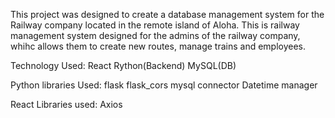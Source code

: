 This project was designed to create a database management system for the Railway company located in the remote island of Aloha.
This is railway management system designed for the admins of the railway company, whihc allows them to create new routes, manage trains and employees.

Technology Used:
React
Rython(Backend)
MySQL(DB)


Python libraries Used:
flask
flask_cors
mysql connector
Datetime manager

React Libraries used:
Axios
